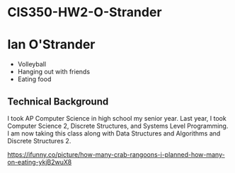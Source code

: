 # CIS350-HW2-O-Strander
# Ian O'Strander
* Volleyball
* Hanging out with friends
* Eating food
## Technical Background
I took AP Computer Science in high school my senior year. Last year, I took Computer Science 2, Discrete Structures, and 
Systems Level Programming. I am now taking this class along with Data Structures and Algorithms and Discrete Structures 2.

https://ifunny.co/picture/how-many-crab-rangoons-i-planned-how-many-on-eating-ykjB2wuX8
